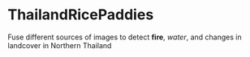 # ThailandRicePaddies
Fuse different sources of images to detect **fire**, _water_, and changes in landcover in Northern Thailand
